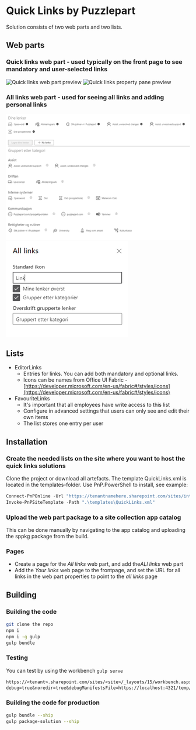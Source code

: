 # Quick Links by Puzzlepart

Solution consists of two web parts and two lists.

## Web parts

### Quick links web part - used typically on the front page to see mandatory and user-selected links

![Quick links web part preview](./preview/quick_links_webpart_06-12-19png.png "Web part")
![Quick links property pane preview](./preview/quick_links_property_pane_webpart_06-12-19png.png "Property pane")

### All links web part - used for seeing all links and adding personal links

![All links web part preview](./preview/allinks_example.PNG "Web part")
![All links property pane preview](./preview/allinks_propertypane.PNG "Property pane")

## Lists

* EditorLinks
  * Entries for links. You can add both mandatory and optional links.
  * Icons can be names from Office UI Fabric - [https://developer.microsoft.com/en-us/fabric#/styles/icons](https://developer.microsoft.com/en-us/fabric#/styles/icons)
* FavouriteLinks
  * It's important that all employees have write access to this list
  * Configure in advanced settings that users can only see and edit their own items
  * The list stores one entry per user

## Installation

### Create the needed lists on the site where you want to host the quick links solutions

Clone the project or download all artefacts. The template QuickLinks.xml is located in the templates-folder. Use PnP.PowerShell to install, see example:

```powershell
Connect-PnPOnline -Url "https://tenantnamehere.sharepoint.com/sites/intranet" -Interactive
Invoke-PnPSiteTemplate -Path ".\templates\QuickLinks.xml"
```

### Upload the web part package to a site collection app catalog

This can be done manually by navigating to the app catalog and uploading the sppkg package from the build.

### Pages

* Create a page for the *All links* web part, and add the*ALl links* web part
* Add the *Your links* web page to the frontpage, and set the URL for all links in the web part properties to point to the *all links* page

## Building

### Building the code

```bash
git clone the repo
npm i
npm i -g gulp
gulp bundle
```

### Testing
You can test by using the workbench
`gulp serve`


```
https://<tenant>.sharepoint.com/sites/<site>/_layouts/15/workbench.aspx?debug=true&noredir=true&debugManifestsFile=https://localhost:4321/temp/manifests.js
```

### Building the code for production

```bash
gulp bundle --ship
gulp package-solution --ship
```
